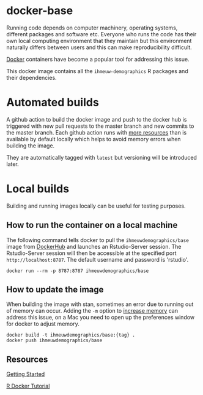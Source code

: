 # docker-base

Running code depends on computer machinery, operating systems, different packages and software etc. Everyone who runs the code has their own local computing environment that they maintain but this environment naturally differs between users and this can make reproducibility difficult.

[Docker](https://www.docker.com/) containers have become a popular tool for addressing this issue. 

This docker image contains all the `ihmeuw-demographics` R packages and their dependencies.

# Automated builds

A github action to build the docker image and push to the docker hub is triggered with new pull requests to the master branch and new commits to the master branch. Each github action runs with [more resources](https://help.github.com/en/actions/reference/virtual-environments-for-github-hosted-runners#supported-runners-and-hardware-resources) than is available by default locally which helps to avoid memory errors when building the image.

They are automatically tagged with `latest` but versioning will be introduced later.

# Local builds

Building and running images locally can be useful for testing purposes.

## How to run the container on a local machine

The following command tells docker to pull the `ihmeuwdemographics/base` image from [DockerHub](https://hub.docker.com/repository/docker/ihmeuwdemographics/base) and launches an Rstudio-Server session. The Rstudio-Server session will then be accessible at the specified port `http://localhost:8787`. The default username and password is 'rstudio'.

```
docker run --rm -p 8787:8787 ihmeuwdemographics/base
```

## How to update the image

When building the image with stan, sometimes an error due to running out of memory can occur. Adding the `-m` option to [increase memory](https://docs.docker.com/config/containers/resource_constraints/#limit-a-containers-access-to-memory) can address this issue, on a Mac you need to open up the preferences window for docker to adjust memory.

```
docker build -t ihmeuwdemographics/base:{tag} .
docker push ihmeuwdemographics/base
```

## Resources

[Getting Started](https://docs.docker.com/get-started/)

[R Docker Tutorial](http://ropenscilabs.github.io/r-docker-tutorial/)
